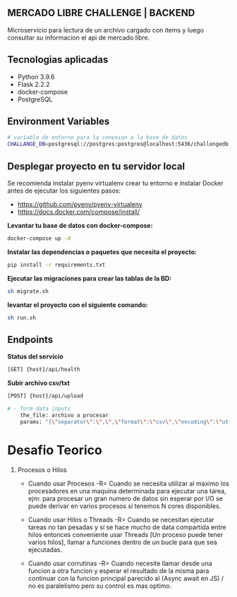 ## MERCADO LIBRE CHALLENGE | BACKEND

Microservicio para lectura de un archivo cargado con items y luego consultar su informacion el api de mercado libre.

## Tecnologias aplicadas
- Python 3.9.6
- Flask 2.2.2
- docker-compose
- PostgreSQL

## Environment Variables
```sh
# variable de entorno para la conexion a la base de datos
CHALLANGE_DB=postgresql://postgres:postgres@localhost:5436/challengedb
```

## Desplegar proyecto en tu servidor local
Se recomienda instalar pyenv virtualenv crear tu entorno e instalar Docker antes de ejecutar los siguientes pasos:
- https://github.com/pyenv/pyenv-virtualenv
- https://docs.docker.com/compose/install/

**Levantar tu base de datos con docker-compose:**

```sh
docker-compose up -d
```

**Instalar las dependencias o paquetes que necesita el proyecto:**

```sh
pip install -r requirements.txt 
```
**Ejecutar las migraciones para crear las tablas de la BD:**

```sh
sh migrate.sh
```
**levantar el proyecto con el siguiente comando:**

```sh
sh run.sh
```

## Endpoints
**Status del servicio**
```sh
[GET] {host}/api/health
```
**Subir archivo csv/txt**
```sh
[POST] {host}/api/upload

# - form-data inputs
    the_file: archivo a procesar
    params: "{\"separator\":\",\",\"format\":\"csv\",\"encoding\":\"utf-8\"}"
```

# Desafio Teorico

1. Procesos o Hilos
    - Cuando usar Procesos
        -R= Cuando se necesita utilizar al maximo los procesadores en una maquina determinada para ejecutar una tarea, ejm: para procesar un gran numero de datos sin esperar por I/O se puede derivar en varios procesos si tenemos N cores disponibles.

    - Cuando usar Hilos o Threads
        -R= Cuando se necesitan ejecutar tareas no tan pesadas  y si se hace mucho de data compartida entre hilos entonces conveniente usar Threads [Un proceso puede tener varios hilos], llamar a funciones dentro de un bucle para que sea ejecutadas.
    
    - Cuando usar corrutinas
        -R= Cuando necesite llamar desde una funcion a otra funcion y esperar el resultado de la misma para continuar con la funcion principal parecido al (Async await en JS) / no es paralelismo pero su control es mas optimo.

    

